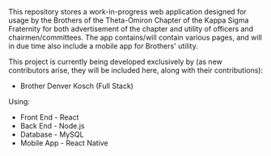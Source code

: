 This repository stores a work-in-progress web application designed for usage by the Brothers of the Theta-Omiron Chapter of the Kappa Sigma Fraternity for both advertisement of the chapter and utility of officers and chairmen/committees. The app contains/will contain various pages, and will in due time also include a mobile app for Brothers' utility.

This project is currently being developed exclusively by (as new contributors arise, they will be included here, along with their contributions):
* Brother Denver Kosch (Full Stack)

Using: 
* Front End - React
* Back End - Node.js
* Database - MySQL
* Mobile App - React Native
